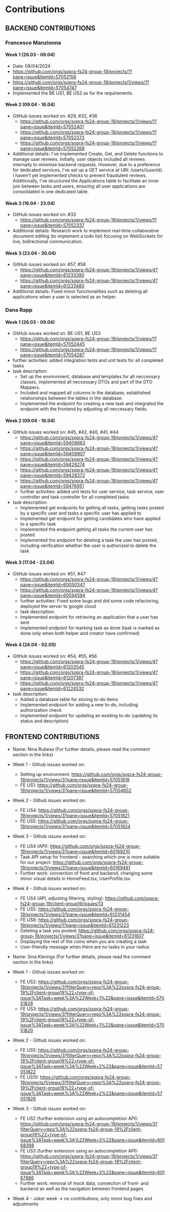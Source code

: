 # Contributions
## BACKEND CONTRIBUTIONS
### Francesco Manzionna
#### Week 1 (26.03 - 09.04)
* Date: 08/04/2024
* https://github.com/orgs/sopra-fs24-group-19/projects/1?pane=issue&itemId=57052158
* https://github.com/orgs/sopra-fs24-group-19/projects/1/views/1?pane=issue&itemId=57054747
* Implemented the BE US1, BE US2 as for the requirements.

#### Week 2 (09.04 - 16.04)
* GitHub issues worked on: #29, #32, #36
    * https://github.com/orgs/sopra-fs24-group-19/projects/1/views/1?pane=issue&itemId=57052401
    * https://github.com/orgs/sopra-fs24-group-19/projects/1/views/1?pane=issue&itemId=57052373
    * https://github.com/orgs/sopra-fs24-group-19/projects/1/views/1?pane=issue&itemId=57052268
* Additional details:
I've implemented Create, Get, and Delete functions to manage user reviews. Initially, user objects included all reviews internally to minimize backend requests. However, due to a preference for dedicated services, I've set up a GET service at URI: /users/{userId}. I haven't yet implemented checks to prevent fraudulent reviews.
Additionally, I've structured the Applications table to facilitate an inner join between tasks and users, ensuring all user applications are consolidated in one dedicated table.

#### Week 3 (16.04 - 23.04)
* GitHub issues worked on: #33
    * https://github.com/orgs/sopra-fs24-group-19/projects/1/views/1?pane=issue&itemId=57052337
* Additional details:
Research work to implement real-time collaborative document editing (to implement a todo list) focusing on WebSockets for live, bidirectional communication.

#### Week 3 (23.04 - 30.04)
* GitHub issues worked on: #57, #58
    * https://github.com/orgs/sopra-fs24-group-19/projects/1/views/4?pane=issue&itemId=61233390
    * https://github.com/orgs/sopra-fs24-group-19/projects/1/views/4?pane=issue&itemId=61233480
* Additional details:
Fixed minor functionalities such as deleting all applications when a user is selected as an helper.


### Dana Rapp
#### Week 1 (26.03 - 09.04)

* GitHub issues worked on: BE US1, BE US3
    * https://github.com/orgs/sopra-fs24-group-19/projects/1/views/1?pane=issue&itemId=57052445
    * https://github.com/orgs/sopra-fs24-group-19/projects/1/views/1?pane=issue&itemId=57054287
*  further activities: added integration tests and unit tests for all completed tasks
*  task description:
    * Set up the environment, database and templates for all neccessary classes, implemented all neccessary DTOs and part of the DTO Mappers.
    * Included and mapped all columns in the database, established relationships between the tables in the database.
    * Implemented the endpoint for creating a new task and integrated the endpoint with the frontend by adjusting all neccessary fields.

#### Week 2 (09.04 - 16.04)
* GitHub issues worked on: #45, #42, #40, #41, #44
    * https://github.com/orgs/sopra-fs24-group-19/projects/1/views/4?pane=issue&itemId=59409663
    * https://github.com/orgs/sopra-fs24-group-19/projects/1/views/4?pane=issue&itemId=59409907
    *  https://github.com/orgs/sopra-fs24-group-19/projects/1/views/4?pane=issue&itemId=59428274
    * https://github.com/orgs/sopra-fs24-group-19/projects/1/views/4?pane=issue&itemId=59428372
    * https://github.com/orgs/sopra-fs24-group-19/projects/1/views/4?pane=issue&itemId=59476951
    * further activities: added unit tests for user service, task service, user controller and task controller for all completed tasks 
*  task description:
    * Implemented get endpoints for getting all tasks, getting tasks posted by a specific user and tasks a specific user has applied to
    * Implemented get endpoint for getting candidates who have applied to a specific task
    * Implemented the endpoint getting all tasks the current user has posted
    * Implemented the endpoint for deleting a task the user has posted, including verification whether the user is authorized to delete the task

#### Week 3 (17.04 - 23.04)
* GitHub issues worked on: #51, #47
    * https://github.com/orgs/sopra-fs24-group-19/projects/1/views/4?pane=issue&itemId=60050347
    * https://github.com/orgs/sopra-fs24-group-19/projects/1/views/4?pane=issue&itemId=60594594
    * further activities: Fixed some bugs and did some code refactoring, deployed the server to google cloud
  *  task description:
    * Implemented endpoint for retrieving an application that a user has sent
    * Implemented endpoint for marking task as done (task is marked as done only when both helper and creator have confirmed)

#### Week 4 (24.04 - 02.05)
* GitHub issues worked on: #54, #55, #56
    * https://github.com/orgs/sopra-fs24-group-19/projects/1/views/4?pane=issue&itemId=61203545
    * https://github.com/orgs/sopra-fs24-group-19/projects/1/views/4?pane=issue&itemId=61207387
    * https://github.com/orgs/sopra-fs24-group-19/projects/1/views/4?pane=issue&itemId=61224532
*  task description:
    * Added a database table for storing to-do items
    * Implemented endpoint for adding a new to-do, including authorization check
    * Implemented endpoint for updating an existing to-do (updating its status and description)


    
## FRONTEND CONTRIBUTIONS
* Name: Nina Rubesa (For further details, please read the comment section in the links)
* Week 1 - Github issues worked on:
    * Setting up environment: https://github.com/orgs/sopra-fs24-group-19/projects/1/views/3?pane=issue&itemId=57051818
    * FE US1: https://github.com/orgs/sopra-fs24-group-19/projects/1/views/3?pane=issue&itemId=57054652
* Week 2 - Github issues worked on:
    * FE US4: https://github.com/orgs/sopra-fs24-group-19/projects/1/views/3?pane=issue&itemId=57051821
    * FE US5: https://github.com/orgs/sopra-fs24-group-19/projects/1/views/3?pane=issue&itemId=57051824
* Week 3 - Github issues worked on:
    * FE US4 (API): https://github.com/orgs/sopra-fs24-group-19/projects/1/views/3?pane=issue&itemId=60169210
    * Task API setup for frontend - searching which one is more suitable for our project: https://github.com/orgs/sopra-fs24-group-19/projects/1/views/3?pane=issue&itemId=60169481
    * Further work: connection of front and backend, changing some minor visual details in HomeFeed.tsx, UserProfile.tsx
* Week 4 - Github issues worked on:
   * FE US4 (API, adjusting filtering, styling): https://github.com/sopra-fs24-group-19/client-group19/issues/13
   * FE US5: https://github.com/orgs/sopra-fs24-group-19/projects/1/views/3?pane=issue&itemId=61231454
   * FE US8: https://github.com/orgs/sopra-fs24-group-19/projects/1/views/1?pane=issue&itemId=61231223
   * Deleting a task you posted: https://github.com/orgs/sopra-fs24-group-19/projects/1/views/3?pane=issue&itemId=61231607
   * Displaying the rest of the coins when you are creating a task
   * User-friendly message when there are no tasks in your radius
   
       

* Name: Sina Klerings (For further details, please read the comment section in the links)
* Week 1 - Github issues worked on:
    * FE US2: https://github.com/orgs/sopra-fs24-group-19/projects/1/views/3?filterQuery=repo%3A%22sopra-fs24-group-19%2Fclient-group19%22+type-of-issue%3ATask+week%3A%22Week+1%22&pane=issue&itemId=57051828
    * FE US3: https://github.com/orgs/sopra-fs24-group-19/projects/1/views/3?filterQuery=repo%3A%22sopra-fs24-group-19%2Fclient-group19%22+type-of-issue%3ATask+week%3A%22Week+1%22&pane=issue&itemId=57051820
* Week 2 - Github issues worked on:
    * FE US5: https://github.com/orgs/sopra-fs24-group-19/projects/1/views/3?filterQuery=repo%3A%22sopra-fs24-group-19%2Fclient-group19%22+type-of-issue%3ATask+week%3A%22Week+2%22&pane=issue&itemId=57051822
    * FE US10: https://github.com/orgs/sopra-fs24-group-19/projects/1/views/3?filterQuery=repo%3A%22sopra-fs24-group-19%2Fclient-group19%22+type-of-issue%3ATask+week%3A%22Week+2%22&pane=issue&itemId=57051826
* Week 3 - Github issues worked on:
    * FE US2 (further extension using an autocompletion API): https://github.com/orgs/sopra-fs24-group-19/projects/1/views/3?filterQuery=repo%3A%22sopra-fs24-group-19%2Fclient-group19%22+type-of-issue%3ATask+week%3A%22Week+3%22&pane=issue&itemId=60168398
    * FE US3 (further extension using an autocompletion API): https://github.com/orgs/sopra-fs24-group-19/projects/1/views/3?filterQuery=repo%3A%22sopra-fs24-group-19%2Fclient-group19%22+type-of-issue%3ATask+week%3A%22Week+3%22&pane=issue&itemId=60167986
    * Further work: removal of mock data, connection of front- and backend as well as the navigation between frontend pages
* Week 4 - Joker week -> no contributions, only minor bug fixes and adjustments
